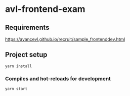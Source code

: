 # avl-frontend-exam

## Requirements
https://avancevl.github.io/recruit/sample_frontenddev.html

## Project setup
```
yarn install
```

### Compiles and hot-reloads for development
```
yarn start
```
